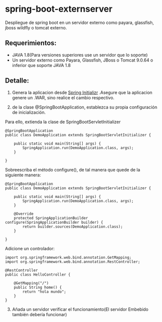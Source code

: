 # spring-boot-externserver
Despliegue de spring boot en un servidor externo como payara, glassfish, jboss wildfly o tomcat externo.

## Requerimientos:
* JAVA 1.8(Para versiones superiores use un servidor que lo soporte)
* Un servidor externo como Payara, Glassfish, JBoss o Tomcat 9.0.64 o inferior que soporte JAVA 1.8

## Detalle:
1. Genera la aplicacion desde [Spring Initializr](https://start.spring.io/) .Asegure que la aplicacion genere un .WAR, sino realice el cambio respectivo.
<!--
Asegurate de tener la siguiente dependencia en tu POM(En futuras versiones puede cambiar)
```
<dependency>
    <groupId>org.springframework.boot</groupId>
    <artifactId>spring-boot-starter-tomcat</artifactId>
    <scope>provided</scope>
</dependency>
```
-->
2. de la clase @SpringBootApplication, establezca su propia configuración de inicialización. 

Para ello, extienda la clase de SpringBootServletInitializer
```
@SpringBootApplication
public class DemoApplication extends SpringBootServletInitializer {

    public static void main(String[] args) {
        SpringApplication.run(DemoApplication.class, args);
    }

}
```
Sobreescriba el método configure(), de tal manera que quede de la siguiente manera:

```
@SpringBootApplication
public class DemoApplication extends SpringBootServletInitializer {

    public static void main(String[] args) {
        SpringApplication.run(DemoApplication.class, args);
    }

    @Override
    protected SpringApplicationBuilder configure(SpringApplicationBuilder builder) {
        return builder.sources(DemoApplication.class);
    }

}
```
Adicione un controlador:
```
import org.springframework.web.bind.annotation.GetMapping;
import org.springframework.web.bind.annotation.RestController;

@RestController
public class HelloController {

    @GetMapping("/")
    public String home() {
        return "hola mundo";
    }
}
```

3. Añada un servidor verificar el funcionamiento(El servidor Embebido también debería funcionar)
